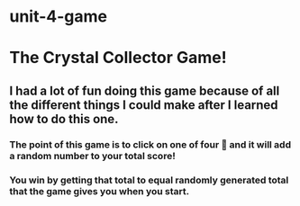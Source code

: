 # unit-4-game

# The Crystal Collector Game!

## I had a lot of fun doing this game because of all the different things I could make after I learned how to do this one.

### The point of this game is to click on one of four :large_blue_diamond: and it will add a random number to your total score!

### You win by getting that total to equal randomly generated total that the game gives you when you start.

